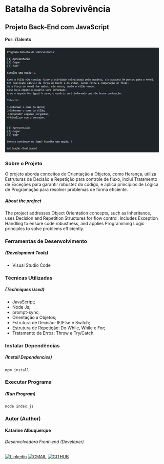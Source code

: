 # Batalha da Sobrevivência
## Projeto Back-End com JavaScript
#### Por: iTalents

![Projeto JavaScript](./banner.png "Projeto JavaScript")

### Sobre o Projeto

O projeto aborda conceitos de Orientação a Objetos, como Herança, utiliza Estruturas de Decisão e Repetição para controle de fluxo, inclui Tratamento de Exceções para garantir robustez do código, e aplica princípios de Lógica de Programação para resolver problemas de forma eficiente.

##### About the project

The project addresses Object Orientation concepts, such as Inheritance, uses Decision and Repetition Structures for flow control, includes Exception Handling to ensure code robustness, and applies Programming Logic principles to solve problems efficiently.

### Ferramentas de Desenvolvimento
##### (Development Tools)

* Visual Studio Code

### Técnicas Utilizadas
##### (Techniques Used)

* JavaScript;
* Node Js;
* prompt-sync;
* Orientação a Objetos;
* Estrutura de Decisão: IF/Else e Switch;
* Estrutura de Repetição: Do While, While e For;
* Tratamento de Erros: Throw e Try/Catch.

### Instalar Dependências
##### (Install Dependencies)

``
npm install
``
### Executar Programa
##### (Run Program)

``
node index.js
``
### Autor (Author)
#### Katarine Albuquerque
###### Desenvolvedora Front-end (Developer)
[![Linkedin](https://img.shields.io/badge/LinkedIn-2A00FF?style=for-the-badge&logo=linkedin&logoColor=white&labelColor=whithe)](https://www.linkedin.com/in/katarine-albuquerque/) [![GMAIL](https://img.shields.io/badge/-Gmail-E34C26?style=for-the-badge&logo=gmail&logoColor=white&labelColor=whithe)](mailto:kba.2879@gmail.com)  [![GITHUB](https://img.shields.io/badge/GitHub-41B883?style=for-the-badge&logo=github&logoColor=white&labelColor=whithe)](https://github.com/katarine-bez-albuquerque)
